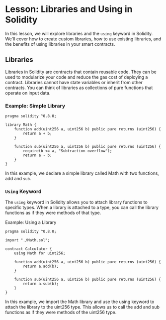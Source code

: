 # Lesson: Libraries and Using in Solidity

In this lesson, we will explore libraries and the `using` keyword in Solidity. We'll cover how to create custom libraries, how to use existing libraries, and the benefits of using libraries in your smart contracts.

## Libraries

Libraries in Solidity are contracts that contain reusable code. They can be used to modularize your code and reduce the gas cost of deploying a contract. Libraries cannot have state variables or inherit from other contracts. You can think of libraries as collections of pure functions that operate on input data.

### Example: Simple Library

```solidity
pragma solidity ^0.8.0;

library Math {
    function add(uint256 a, uint256 b) public pure returns (uint256) {
        return a + b;
    }

    function sub(uint256 a, uint256 b) public pure returns (uint256) {
        require(b <= a, "Subtraction overflow");
        return a - b;
    }
}
```
In this example, we declare a simple library called Math with two functions, add and `sub`.

### `Using` Keyword
The `using` keyword in Solidity allows you to attach library functions to specific types. When a library is attached to a type, you can call the library functions as if they were methods of that type.

Example: Using a Library
```solidity
pragma solidity ^0.8.0;

import "./Math.sol";

contract Calculator {
    using Math for uint256;

    function add(uint256 a, uint256 b) public pure returns (uint256) {
        return a.add(b);
    }

    function sub(uint256 a, uint256 b) public pure returns (uint256) {
        return a.sub(b);
    }
}

```
In this example, we import the Math library and use the using keyword to attach the library to the uint256 type. This allows us to call the add and sub functions as if they were methods of the uint256 type.
